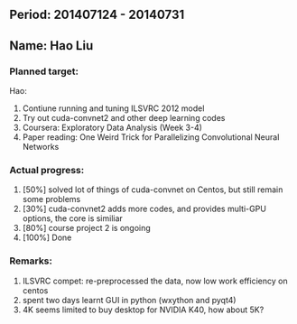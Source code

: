 ## Period: 201407124 - 20140731
## Name: Hao Liu

### Planned target: 
Hao: 
1. Contiune running and tuning ILSVRC 2012 model 
2. Try out cuda-convnet2 and other deep learning codes 
3. Coursera: Exploratory Data Analysis (Week 3-4) 
4. Paper reading: 
        One Weird Trick for Parallelizing Convolutional Neural Networks 


### Actual progress:
1.   [50%] solved lot of things of cuda-convnet on Centos, but still remain some problems
2.   [30%] cuda-convnet2 adds more codes, and provides multi-GPU options, the core is similiar 
3.   [80%] course project 2 is ongoing
4.   [100%] Done

### Remarks:
1.   ILSVRC compet: re-preprocessed the data, now low work efficiency on centos 
2.   spent two days learnt GUI in python (wxython and pyqt4)
3.   4K seems limited to buy desktop for NVIDIA K40, how about 5K?

